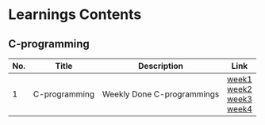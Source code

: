 # Learnings Contents

## C-programming

| No. | Title         | Description                | Link                                                                                                                         |
| --- | ------------- | -------------------------- | ---------------------------------------------------------------------------------------------------------------------------- |
| 1   | C-programming | Weekly Done C-programmings | [week1](./C-programs/week1/)<br>[week2](./C-programs/week2/)<br>[week3](./C-programs/week3/)<br>[week4](./C-programs/week4/) |
